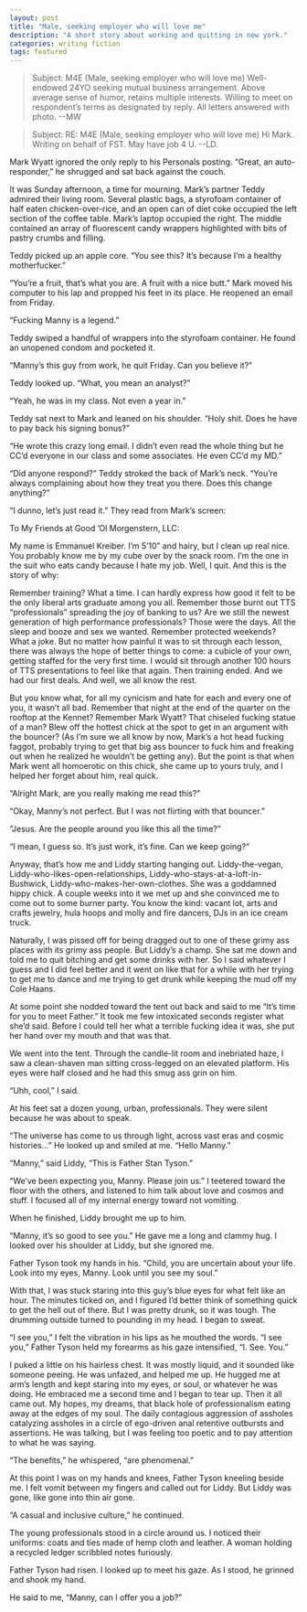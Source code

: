 ```yaml
---
layout: post
title: "Male, seeking employer who will love me"
description: "A short story about working and quitting in new york."
categories: writing fiction
tags: featured
---
```


> Subject: M4E (Male, seeking employer who will love me)
> Well-endowed 24YO seeking mutual business arrangement. Above average sense of humor, retains multiple interests. Willing to meet on respondent’s terms as designated by reply. All letters answered with photo.
> --MW

> Subject: RE: M4E (Male, seeking employer who will love me)
> Hi Mark. Writing on behalf of FST. May have job 4 U. 
> --LD.

Mark Wyatt ignored the only reply to his Personals posting. “Great, an auto-responder,” he shrugged and sat back against the couch.

It was Sunday afternoon, a time for mourning. Mark’s partner Teddy admired their living room. Several plastic bags, a styrofoam container of half eaten chicken-over-rice, and an open can of diet coke occupied the left section of the coffee table. Mark’s laptop occupied the right. The middle contained an array of fluorescent candy wrappers highlighted with bits of pastry crumbs and filling.

Teddy picked up an apple core. “You see this? It’s because I’m a healthy motherfucker.”

“You’re a fruit, that’s what you are. A fruit with a nice butt.”
Mark moved his computer to his lap and propped his feet in its place. He reopened an email from Friday.

“Fucking Manny is a legend.”

Teddy swiped a handful of wrappers into the styrofoam container. He found an unopened condom and pocketed it.

“Manny’s this guy from work, he quit Friday. Can you believe it?”

Teddy looked up. “What, you mean an analyst?”

“Yeah, he was in my class. Not even a year in.”

Teddy sat next to Mark and leaned on his shoulder. “Holy shit. Does he have to pay back his signing bonus?”

“He wrote this crazy long email. I didn’t even read the whole thing but he CC’d everyone in our class and some associates. He even CC’d my MD.”

“Did anyone respond?” Teddy stroked the back of Mark’s neck. “You’re always complaining about how they treat you there. Does this change anything?”

“I dunno, let’s just read it.” They read from Mark’s screen:

To My Friends at Good ’Ol Morgenstern, LLC:

My name is Emmanuel Kreiber. I’m 5’10” and hairy, but I clean up real nice. You probably know me by my cube over by the snack room. I’m the one in the suit who eats candy because I hate my job. Well, I quit. And this is the story of why:

Remember training? What a time. I can hardly express how good it felt to be the only liberal arts graduate among you all. Remember those burnt out TTS “professionals” spreading the joy of banking to us? Are we still the newest generation of high performance professionals? Those were the days. All the sleep and booze and sex we wanted. Remember protected weekends? What a joke. But no matter how painful it was to sit through each lesson, there was always the hope of better things to come: a cubicle of your own, getting staffed for the very first time. I would sit through another 100 hours of TTS presentations to feel like that again. Then training ended. And we had our first deals. And well, we all know the rest.

But you know what, for all my cynicism and hate for each and every one of you, it wasn’t all bad. Remember that night at the end of the quarter on the rooftop at the Kennet? Remember Mark Wyatt? That chiseled fucking statue of a man?  Blew off the hottest chick at the spot to get in an argument with the bouncer? (As I’m sure we all know by now, Mark’s a hot head fucking faggot, probably trying to get that big ass bouncer to fuck him and freaking out when he realized he wouldn’t be getting any). But the point is that when Mark went all homoerotic on this chick, she came up to yours truly, and I helped her forget about him, real quick.

“Alright Mark, are you really making me read this?”

“Okay, Manny’s not perfect. But I was not flirting with that bouncer.”

“Jesus. Are the people around you like this all the time?”

“I mean, I guess so. It’s just work, it’s fine. Can we keep going?“

Anyway, that’s how me and Liddy starting hanging out. Liddy-the-vegan, Liddy-who-likes-open-relationships, Liddy-who-stays-at-a-loft-in-Bushwick, Liddy-who-makes-her-own-clothes. She was a goddamned hippy chick. A couple weeks into it we met up and she convinced me to come out to some burner party. You know the kind: vacant lot, arts and crafts jewelry, hula hoops and molly and fire dancers, DJs in an ice cream truck. 

Naturally, I was pissed off for being dragged out to one of these grimy ass places with its grimy ass people. But Liddy’s a champ. She sat me down and told me to quit bitching and get some drinks with her. So I said whatever I guess and I did feel better and it went on like that for a while with her trying to get me to dance and me trying to get drunk while keeping the mud off my Cole Haans.

At some point she nodded toward the tent out back and said to me “It’s time for you to meet Father.” It took me few intoxicated seconds register what she’d said. Before I could tell her what a terrible fucking idea it was, she put her hand over my mouth and that was that.

We went into the tent. Through the candle-lit room and inebriated haze, I saw a clean-shaven man sitting cross-legged on an elevated platform. His eyes were half closed and he had this smug ass grin on him.

“Uhh, cool,” I said.

At his feet sat a dozen young, urban, professionals. They were silent because he was about to speak.

“The universe has come to us through light, across vast eras and cosmic histories…” He looked up and smiled at me. “Hello Manny.” 

“Manny,” said Liddy, “This is Father Stan Tyson.”

“We’ve been expecting you, Manny. Please join us.” I teetered toward the floor with the others, and listened to him talk about love and cosmos and stuff. I focused all of my internal energy toward not vomiting.

When he finished, Liddy brought me up to him. 

“Manny, it’s so good to see you.” He gave me a long and clammy hug. I looked over his shoulder at Liddy, but she ignored me. 

Father Tyson took my hands in his. “Child, you are uncertain about your life. Look into my eyes, Manny. Look until you see my soul.” 

With that, I was stuck staring into this guy’s blue eyes for what felt like an hour. The minutes ticked on, and I figured I’d better think of something quick to get the hell out of there. But I was pretty drunk, so it was tough. The drumming outside turned to pounding in my head. I began to sweat.

“I see you,” I felt the vibration in his lips as he mouthed the words. “I see you,” Father Tyson held my forearms as his gaze intensified, “I. See. You.”

I puked a little on his hairless chest. It was mostly liquid, and it sounded like someone peeing. He was unfazed, and helped me up. He hugged me at arm’s length and kept staring into my eyes, or soul, or whatever he was doing. He embraced me a second time and I began to tear up. Then it all came out. My hopes, my dreams, that black hole of professionalism eating away at the edges of my soul. The daily contagious aggression of assholes catalyzing assholes in a circle of ego-driven anal retentive outbursts and assertions. He was talking, but I was feeling too poetic and to pay attention to what he was saying. 

“The benefits,” he whispered, “are phenomenal.” 

At this point I was on my hands and knees, Father Tyson kneeling beside me. I felt vomit between my fingers and called out for Liddy. But Liddy was gone, like gone into thin air gone.

“A casual and inclusive culture,” he continued.

The young professionals stood in a circle around us. I noticed their uniforms: coats and ties made of hemp cloth and leather. A woman holding a recycled ledger scribbled notes furiously. 

Father Tyson had risen. I looked up to meet his gaze. As I stood, he grinned and shook my hand.

He said to me, “Manny, can I offer you a job?”
